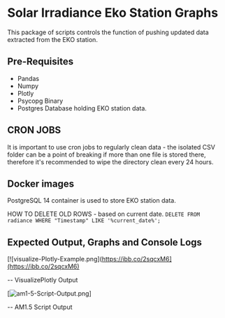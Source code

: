 # Solar Irradiance Eko Station Graphs

 
This package of scripts controls the function of pushing updated data extracted from the EKO station.

## Pre-Requisites
- Pandas
- Numpy 
- Plotly 
- Psycopg Binary 
- Postgres Database holding EKO station data.

## CRON JOBS

It is important to use cron jobs to regularly clean data - the isolated CSV folder can be a point of breaking
if more than one file is stored there, therefore it's recommended to wipe the directory clean every 24 hours. 

## Docker images

PostgreSQL 14 container is used to store EKO station data. 


HOW TO DELETE OLD ROWS - based on current date.
`DELETE FROM radiance WHERE "Timestamp" LIKE '%current_date%';`


## Expected Output, Graphs and Console Logs

[![visualize-Plotly-Example.png](https://ibb.co/2sqcxM6](https://ibb.co/2sqcxM6)

-- VisualizePlotly Output

[![am1-5-Script-Output.png](https://i.postimg.cc/vB80YKTh/am1-5-Script-Output.png)]

-- AM1.5 Script Output
